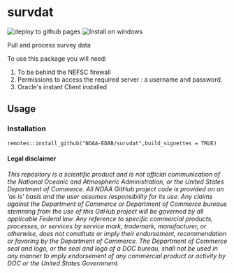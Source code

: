 # survdat

![deploy to github pages](https://github.com/NOAA-EDAB/survdat/workflows/deploy%20to%20github%20pages/badge.svg)
![Install on windows](https://github.com/NOAA-EDAB/survdat/workflows/Install%20on%20windows/badge.svg)

Pull and process survey data

To use this package you will need:

1. To be behind the NEFSC firewall
2. Permissions to access the required server : a username and password.
3. Oracle's instant Client installed

## Usage

### Installation

`remotes::install_github("NOAA-EDAB/survdat",build_vignettes = TRUE)`



#### Legal disclaimer

*This repository is a scientific product and is not official
communication of the National Oceanic and Atmospheric Administration, or
the United States Department of Commerce. All NOAA GitHub project code
is provided on an ‘as is’ basis and the user assumes responsibility for
its use. Any claims against the Department of Commerce or Department of
Commerce bureaus stemming from the use of this GitHub project will be
governed by all applicable Federal law. Any reference to specific
commercial products, processes, or services by service mark, trademark,
manufacturer, or otherwise, does not constitute or imply their
endorsement, recommendation or favoring by the Department of Commerce.
The Department of Commerce seal and logo, or the seal and logo of a DOC
bureau, shall not be used in any manner to imply endorsement of any
commercial product or activity by DOC or the United States Government.*
